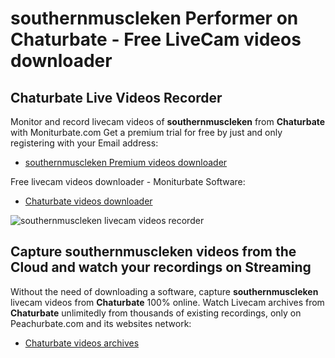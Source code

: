 # southernmuscleken Performer on Chaturbate - Free LiveCam videos downloader

## Chaturbate Live Videos Recorder

Monitor and record livecam videos of **southernmuscleken** from **Chaturbate** with Moniturbate.com
Get a premium trial for free by just and only registering with your Email address:
* [southernmuscleken Premium videos downloader](https://moniturbate.com/request-demo-licence-key.html)

Free livecam videos downloader - Moniturbate Software:
* [Chaturbate videos downloader](https://moniturbate.com/moniturbate-download-software.html)

![southernmuscleken livecam videos recorder](https://peachurnet.com/templates/moniturbate-software.png)


## Capture southernmuscleken videos from the Cloud and watch your recordings on Streaming

Without the need of downloading a software, capture **southernmuscleken** livecam videos from **Chaturbate** 100% online.
Watch Livecam archives from **Chaturbate** unlimitedly from thousands of existing recordings, only on Peachurbate.com and its websites network:
* [Chaturbate videos archives](https://peachurnet.com/)